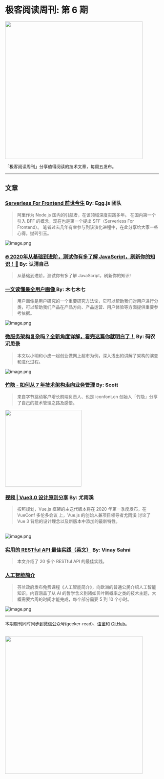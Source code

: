 # 极客阅读周刊: 第 6 期

<img width="450" src="https://cdn.nlark.com/yuque/0/2020/png/639317/1579223265494-6784ed04-76db-4281-896b-e1a9df34564d.png#align=left&display=inline&height=176&name=image.png&originHeight=352&originWidth=1080&size=85689&status=done&style=none&width=540">

「极客阅读周刊」分享值得阅读的技术文章，每周五发布。

---

## 文章


### [Serverless For Frontend 前世今生](https://www.yuque.com/egg/nodejs/sff-history) By: Egg.js 团队

> 阿里作为 Node.js 国内的引航者，在该领域深度实践多年。 在国内第一个引入 BFF 的概念，现在也是第一个提出 SFF（Serverless For Frontend）。 笔者过去几年有幸参与到该演化进程中，在此分享给大家一些心得，抛砖引玉。


![image.png](https://cdn.nlark.com/yuque/0/2020/png/639317/1579226551789-3a74482c-6dab-4c36-80e2-f764527de936.png#align=left&display=inline&height=406&name=image.png&originHeight=812&originWidth=1492&size=161549&status=done&style=none&width=746)


### [🔥 2020年从基础到进阶，测试你有多了解 JavaScript，刷新你的知识！🚀](https://juejin.im/post/5e1830c05188254c461313dc) By: 认清自己

> 从基础到进阶，测试你有多了解 JavaScript，刷新你的知识!


### [一文读懂最全用户画像 ](https://www.zcool.com.cn/article/ZMTA5NjgxNg==.html) By: 木七木七

> 用户画像是用户研究的一个重要研究方法论，它可以帮助我们对用户进行分类，可以帮助我们产品在产品方向、产品运营、用户体验等方面提供重要参考依据。


![image.png](https://cdn.nlark.com/yuque/0/2020/png/639317/1579224491016-27336b7d-a8c2-4c69-b20f-7b279c509e27.png#align=left&display=inline&height=495&name=image.png&originHeight=990&originWidth=1542&size=788363&status=done&style=none&width=771)


### [微服务架构复杂吗？全新角度详解，看完这篇你就明白了！](https://mp.weixin.qq.com/s?__biz=MzAxNjM2MTk0Ng==&mid=2247489954&idx=1&sn=3fc29563d8002ec176310e3aff2b6e87&chksm=9bf4a917ac832001f18e3ce2aac1652c110a06adb5e5d52a4e1c9fff0c397398708cd02c5a5d#rd) By: 码农沉思录

> 本文以小明和小皮一起创业做网上超市为例，深入浅出的讲解了架构的演变和进化过程。


![image.png](https://cdn.nlark.com/yuque/0/2020/png/639317/1579225469994-7938a880-bb1f-4c62-ab56-429bedb88e8f.png#align=left&display=inline&height=621&name=image.png&originHeight=621&originWidth=691&size=155259&status=done&style=none&width=691)


### [竹隐 - 如何从 7 年技术架构走向业务管理](https://juejin.im/post/5e1ed7bdf265da3e505f13bf) By: Scott
> 来自字节跳动客户增长前端负责人、也是 iconfont.cn 创始人「竹隐」分享了自己的技术管理之路及感悟。


<img width="250" src="https://cdn.nlark.com/yuque/0/2020/png/639317/1579225182421-05942f71-34ef-4808-87e0-2581b0b5e9c4.png#align=left&display=inline&height=360&name=image.png&originHeight=720&originWidth=1280&size=391970&status=done&style=none&width=450" />


### [视频 | Vue3.0 设计原则分享](https://www.bilibili.com/video/av80289692/) By: 尤雨溪

> 按照规划，Vue.js 框架的主迭代版本将在 2020 年第一季度发布，在 VueConf 多伦多会议 上，Vue.js 的创始人兼项目领导者尤雨溪 讨论了 Vue 3 背后的设计理念以及新版本中添加的最新特性。


<br />![image.png](https://cdn.nlark.com/yuque/0/2020/png/639317/1579225426647-e82dd9a8-cf8b-4de2-85e3-ae11afaaaa2f.png#align=left&display=inline&height=675&name=image.png&originHeight=1350&originWidth=2452&size=1062242&status=done&style=none&width=1226)


### [实用的 RESTful API 最佳实践（英文）](https://www.vinaysahni.com/best-practices-for-a-pragmatic-restful-api) By: Vinay Sahni

> 本文介绍了 20 多个 RESTful API 的最佳实践。



### [人工智能简介](https://course.elementsofai.com/)

> 芬兰政府发布免费课程《人工智能简介》，向欧洲的普通公民介绍人工智能知识。内容涵盖了从 AI 的哲学含义到诸如贝叶斯概率之类的技术主题，大概需要六周的时间才能完成，每个部分需要 5 到 10 个小时。


![image.png](https://cdn.nlark.com/yuque/0/2020/png/639317/1579226362219-b638ef20-bcb7-49f3-8931-aa79a8637e50.png#align=left&display=inline&height=537&name=image.png&originHeight=662&originWidth=920&size=360763&status=done&style=none&width=746)

---



本期周刊同时同步到微信公众号(geeker-read)、[语雀](https://www.yuque.com/books/share/8cc684ae-4d87-483b-82e5-5128e32d4cef?#)和 [GitHub](https://github.com/geeker-read/weekly_issues)。<br />
<br />

<img width="450" src="https://cdn.nlark.com/yuque/0/2020/webp/639317/1579223318544-5d0c1619-bb50-41ee-b3c5-4aa931028902.webp#align=left&display=inline&height=370&originHeight=493&originWidth=600&size=0&status=done&style=none&width=450" />
